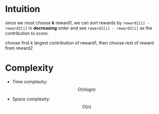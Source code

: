 # Intuition
since we must choose **k** reward1, we can sort rewards by `reward1[i] - reward2[i]` in **decreasing** order and see `reward1[i] - reward2[i]` as the contribution to score.

choose first k largest contribution of reward1, then choose rest of reward from reward2

# Complexity
- Time complexity:
$$O(nlogn)$$

- Space complexity:
$$O(n)$$
